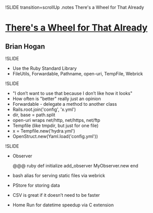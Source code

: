 !SLIDE transition=scrollUp
.notes There's a Wheel for That Already

# [There's a Wheel for That Already](http://speakerrate.com/talks/4406-there%E2%80%99s-a-wheel-for-that-already)
## Brian Hogan

!SLIDE

* Use the Ruby Standard Library
* FileUtils, Forwardable, Pathname, open-uri, TempFile, Webrick

!SLIDE

* "I don’t want to use that because I don’t like how it looks"
* How often is "better" really just an opinion
* Forwardable - delegate a method to another class
* Rails.root.join('config', 'x.yml')
* dir, base = path.split
* open-uri wraps net/http, net/https, net/ftp
* Tempfile (like tmpdir, but just for one file)
* x = Tempfile.new('hydra.yml')
* OpenStruct.new(Yaml.load('config.yml'))

!SLIDE
* Observer

  @@@ ruby
  def initialize
    add_observer MyObserver.new
  end

* bash alias for serving static files via webrick
* PStore for storing data
* CSV is great if it doesn’t need to be faster
* Home Run for datetime speedup via C extension
